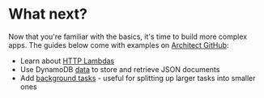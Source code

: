 # What next?

Now that you're familiar with the basics, it's time to build more complex apps. The guides below come with examples on [Architect GitHub](https://github.com/architect):

- Learn about [HTTP Lambdas](/guides/http) 
- Use DynamoDB [data](/guides/data) to store and retrieve JSON documents
- Add [background tasks](/guides/background-tasks) - useful for splitting up larger tasks into smaller ones
